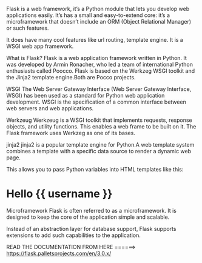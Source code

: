 Flask is a web framework, it’s a Python module that lets you develop web applications easily. It’s has a small and easy-to-extend core: it’s a microframework that doesn’t include an ORM (Object Relational Manager) or such features.

It does have many cool features like url routing, template engine. It is a WSGI web app framework.

What is Flask?
Flask is a web application framework written in Python. It was developed by Armin Ronacher, who led a team of international Python enthusiasts called Poocco. Flask is based on the Werkzeg WSGI toolkit and the Jinja2 template engine.Both are Pocco projects.

WSGI
The Web Server Gateway Interface (Web Server Gateway Interface, WSGI) has been used as a standard for Python web application development. WSGI is the specification of a common interface between web servers and web applications.

Werkzeug
Werkzeug is a WSGI toolkit that implements requests, response objects, and utility functions. This enables a web frame to be built on it. The Flask framework uses Werkzeg as one of its bases.

jinja2
jinja2 is a popular template engine for Python.A web template system combines a template with a specific data source to render a dynamic web page.

This allows you to pass Python variables into HTML templates like this:

<html>
    <head>
        <title>{{ title }}</title>
    </head>
    <body>
        <h1>Hello {{ username }}</h1>
    </body>
</html>
Microframework
Flask is often referred to as a microframework. It is designed to keep the core of the application simple and scalable.

Instead of an abstraction layer for database support, Flask supports extensions to add such capabilities to the application.


READ THE DOCUMENTATION FROM HERE ======>  https://flask.palletsprojects.com/en/3.0.x/
